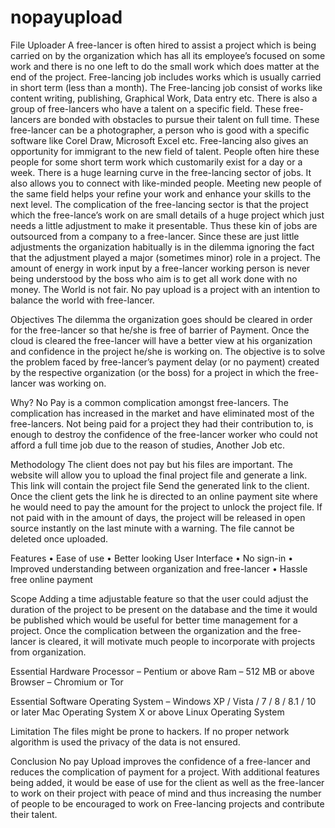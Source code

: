 # nopayupload
File Uploader
A free-lancer is often hired to assist a project which is being carried on by the organization which has all its employee’s focused on some work and there is no one left to do the small work which does matter at the end of the project. Free-lancing job includes works which is usually carried in short term (less than a month). The Free-lancing job consist of works like content writing, publishing, Graphical Work, Data entry etc.
There is also a group of free-lancers who have a talent on a specific field. These free-lancers are bonded with obstacles to pursue their talent on full time. These free-lancer can be a photographer, a person who is good with a specific software like Corel Draw, Microsoft Excel etc. 
Free-lancing also gives an opportunity for immigrant to the new field of talent. People often hire these people for some short term work which customarily exist for a day or a week.
There is a huge learning curve in the free-lancing sector of jobs. It also allows you to connect with like-minded people. Meeting new people of the same field helps your refine your work and enhance your skills to the next level.
The complication of the free-lancing sector is that the project which the free-lance’s work on are small details of a huge project which just needs a little adjustment to make it presentable. Thus these kin of jobs are outsourced from a company to a free-lancer. Since these are just little adjustments the organization habitually is in the dilemma ignoring the fact that the adjustment played a major (sometimes minor) role in a project.
The amount of energy in work input by a free-lancer working person is never being understood by the boss who aim is to get all work done with no money. The World is not fair. No pay upload is a project with an intention to balance the world with free-lancer.

Objectives
      The dilemma the organization goes should be cleared in order for the free-lancer so that he/she is free of barrier of Payment. Once the cloud is cleared the free-lancer will have a better view at his organization and confidence in the project he/she is working on.
The objective is to solve the problem faced by free-lancer’s payment delay (or no payment) created by the respective organization (or the boss) for a project in which the free-lancer was working on.

Why? 
No Pay is a common complication amongst free-lancers. The complication has increased in the market and have eliminated most of the free-lancers. Not being paid for a project they had their contribution to, is enough to destroy the confidence of the free-lancer worker who could not afford a full time job due to the reason of studies, Another Job etc. 





Methodology
The client does not pay but his files are important. The website will allow you to upload the final project file and generate a link. This link will contain the project file
Send the generated link to the client. Once the client gets the link he is directed to an online payment site where he would need to pay the amount for the project to unlock the project file. If not paid with in the amount of days, the project will be released in open source instantly on the last minute with a warning. The file cannot be deleted once uploaded. 

Features
•	Ease of use
•	Better looking User Interface
•	No sign-in
•	Improved understanding between organization and free-lancer
•	Hassle free online payment

Scope 
Adding a time adjustable feature so that the user could adjust the duration of the project to be present on the database and the time it would be published which would be useful for better time management for a project. Once the complication between the organization and the free-lancer is cleared, it will motivate much people to incorporate with projects from organization.

Essential Hardware 
Processor – Pentium or above
Ram – 512 MB or above
Browser – Chromium or Tor

Essential Software
Operating System – Windows XP / Vista / 7 / 8 / 8.1 / 10 or later
		         Mac Operating System X or above
		         Linux Operating System

Limitation 
      The files might be prone to hackers. If no proper network algorithm is used the privacy of the data is not ensured.

Conclusion
       No pay Upload improves the confidence of a free-lancer and reduces the complication of payment for a project. With additional features being added, it would be ease of use for the client as well as the free-lancer to work on their project with peace of mind and thus increasing the number of people to be encouraged to work on Free-lancing projects and contribute their talent.
